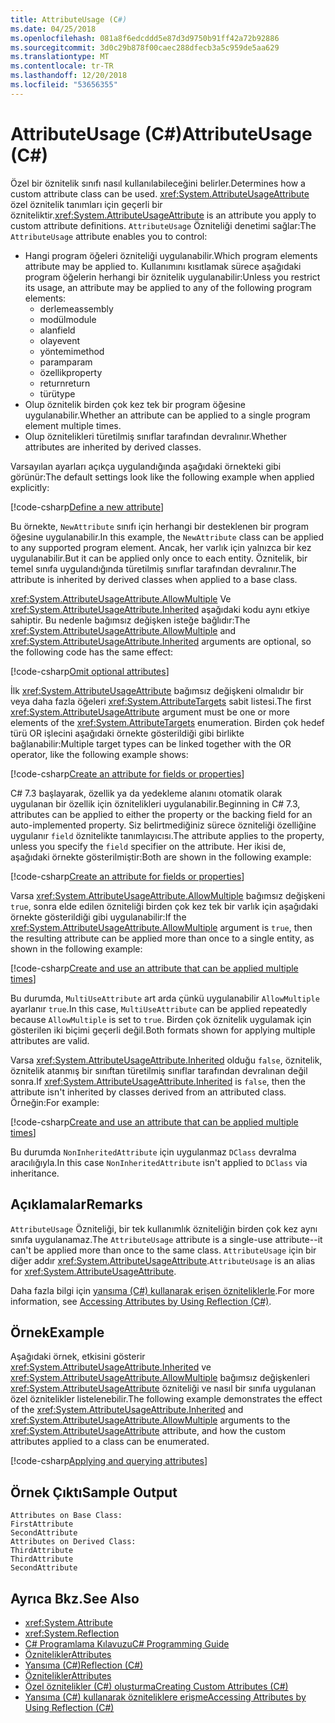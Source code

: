```yaml
---
title: AttributeUsage (C#)
ms.date: 04/25/2018
ms.openlocfilehash: 081a8f6edcddd5e87d3d9750b91ff42a72b92886
ms.sourcegitcommit: 3d0c29b878f00caec288dfecb3a5c959de5aa629
ms.translationtype: MT
ms.contentlocale: tr-TR
ms.lasthandoff: 12/20/2018
ms.locfileid: "53656355"
---
```

# <a name="attributeusage-c"></a><span data-ttu-id="9631e-102">AttributeUsage (C#)</span><span class="sxs-lookup"><span data-stu-id="9631e-102">AttributeUsage (C#)</span></span>

<span data-ttu-id="9631e-103">Özel bir öznitelik sınıfı nasıl kullanılabileceğini belirler.</span><span class="sxs-lookup"><span data-stu-id="9631e-103">Determines how a custom attribute class can be used.</span></span> <span data-ttu-id="9631e-104"><xref:System.AttributeUsageAttribute> özel öznitelik tanımları için geçerli bir özniteliktir.</span><span class="sxs-lookup"><span data-stu-id="9631e-104"><xref:System.AttributeUsageAttribute> is an attribute you apply to custom attribute definitions.</span></span> <span data-ttu-id="9631e-105">`AttributeUsage` Özniteliği denetimi sağlar:</span><span class="sxs-lookup"><span data-stu-id="9631e-105">The `AttributeUsage` attribute enables you to control:</span></span>

- <span data-ttu-id="9631e-106">Hangi program öğeleri özniteliği uygulanabilir.</span><span class="sxs-lookup"><span data-stu-id="9631e-106">Which program elements attribute may be applied to.</span></span> <span data-ttu-id="9631e-107">Kullanımını kısıtlamak sürece aşağıdaki program öğelerin herhangi bir öznitelik uygulanabilir:</span><span class="sxs-lookup"><span data-stu-id="9631e-107">Unless you restrict its usage, an attribute may be applied to any of the following program elements:</span></span>
  - <span data-ttu-id="9631e-108">derleme</span><span class="sxs-lookup"><span data-stu-id="9631e-108">assembly</span></span>
  - <span data-ttu-id="9631e-109">modül</span><span class="sxs-lookup"><span data-stu-id="9631e-109">module</span></span>
  - <span data-ttu-id="9631e-110">alan</span><span class="sxs-lookup"><span data-stu-id="9631e-110">field</span></span>
  - <span data-ttu-id="9631e-111">olay</span><span class="sxs-lookup"><span data-stu-id="9631e-111">event</span></span>
  - <span data-ttu-id="9631e-112">yöntemi</span><span class="sxs-lookup"><span data-stu-id="9631e-112">method</span></span>
  - <span data-ttu-id="9631e-113">param</span><span class="sxs-lookup"><span data-stu-id="9631e-113">param</span></span>
  - <span data-ttu-id="9631e-114">özellik</span><span class="sxs-lookup"><span data-stu-id="9631e-114">property</span></span>
  - <span data-ttu-id="9631e-115">return</span><span class="sxs-lookup"><span data-stu-id="9631e-115">return</span></span>
  - <span data-ttu-id="9631e-116">türü</span><span class="sxs-lookup"><span data-stu-id="9631e-116">type</span></span>
- <span data-ttu-id="9631e-117">Olup öznitelik birden çok kez tek bir program öğesine uygulanabilir.</span><span class="sxs-lookup"><span data-stu-id="9631e-117">Whether an attribute can be applied to a single program element multiple times.</span></span>
- <span data-ttu-id="9631e-118">Olup öznitelikleri türetilmiş sınıflar tarafından devralınır.</span><span class="sxs-lookup"><span data-stu-id="9631e-118">Whether attributes are inherited by derived classes.</span></span>

<span data-ttu-id="9631e-119">Varsayılan ayarları açıkça uygulandığında aşağıdaki örnekteki gibi görünür:</span><span class="sxs-lookup"><span data-stu-id="9631e-119">The default settings look like the following example when applied explicitly:</span></span>

[!code-csharp[Define a new attribute](../../../../../samples/snippets/csharp/attributes/NewAttribute.cs#1)]

<span data-ttu-id="9631e-120">Bu örnekte, `NewAttribute` sınıfı için herhangi bir desteklenen bir program öğesine uygulanabilir.</span><span class="sxs-lookup"><span data-stu-id="9631e-120">In this example, the `NewAttribute` class can be applied to any supported program element.</span></span> <span data-ttu-id="9631e-121">Ancak, her varlık için yalnızca bir kez uygulanabilir.</span><span class="sxs-lookup"><span data-stu-id="9631e-121">But it can be applied only once to each entity.</span></span> <span data-ttu-id="9631e-122">Öznitelik, bir temel sınıfa uygulandığında türetilmiş sınıflar tarafından devralınır.</span><span class="sxs-lookup"><span data-stu-id="9631e-122">The attribute is inherited by derived classes when applied to a base class.</span></span>

<span data-ttu-id="9631e-123"><xref:System.AttributeUsageAttribute.AllowMultiple> Ve <xref:System.AttributeUsageAttribute.Inherited> aşağıdaki kodu aynı etkiye sahiptir. Bu nedenle bağımsız değişken isteğe bağlıdır:</span><span class="sxs-lookup"><span data-stu-id="9631e-123">The <xref:System.AttributeUsageAttribute.AllowMultiple> and <xref:System.AttributeUsageAttribute.Inherited> arguments are optional, so the following code has the same effect:</span></span>

[!code-csharp[Omit optional attributes](../../../../../samples/snippets/csharp/attributes/NewAttribute.cs#2)]

<span data-ttu-id="9631e-124">İlk <xref:System.AttributeUsageAttribute> bağımsız değişkeni olmalıdır bir veya daha fazla öğeleri <xref:System.AttributeTargets> sabit listesi.</span><span class="sxs-lookup"><span data-stu-id="9631e-124">The first <xref:System.AttributeUsageAttribute> argument must be one or more elements of the <xref:System.AttributeTargets> enumeration.</span></span> <span data-ttu-id="9631e-125">Birden çok hedef türü OR işlecini aşağıdaki örnekte gösterildiği gibi birlikte bağlanabilir:</span><span class="sxs-lookup"><span data-stu-id="9631e-125">Multiple target types can be linked together with the OR operator, like the following example shows:</span></span>

[!code-csharp[Create an attribute for fields or properties](../../../../../samples/snippets/csharp/attributes/NewPropertyOrFieldAttribute.cs#1)]

<span data-ttu-id="9631e-126">C# 7.3 başlayarak, özellik ya da yedekleme alanını otomatik olarak uygulanan bir özellik için öznitelikleri uygulanabilir.</span><span class="sxs-lookup"><span data-stu-id="9631e-126">Beginning in C# 7.3, attributes can be applied to either the property or the backing field for an auto-implemented property.</span></span> <span data-ttu-id="9631e-127">Siz belirtmediğiniz sürece özniteliği özelliğine uygulanır `field` öznitelikte tanımlayıcısı.</span><span class="sxs-lookup"><span data-stu-id="9631e-127">The attribute applies to the property, unless you specify the `field` specifier on the attribute.</span></span> <span data-ttu-id="9631e-128">Her ikisi de, aşağıdaki örnekte gösterilmiştir:</span><span class="sxs-lookup"><span data-stu-id="9631e-128">Both are shown in the following example:</span></span>

[!code-csharp[Create an attribute for fields or properties](../../../../../samples/snippets/csharp/attributes/NewPropertyOrFieldAttribute.cs#2)]

<span data-ttu-id="9631e-129">Varsa <xref:System.AttributeUsageAttribute.AllowMultiple> bağımsız değişkeni `true`, sonra elde edilen özniteliği birden çok kez tek bir varlık için aşağıdaki örnekte gösterildiği gibi uygulanabilir:</span><span class="sxs-lookup"><span data-stu-id="9631e-129">If the <xref:System.AttributeUsageAttribute.AllowMultiple> argument is `true`, then the resulting attribute can be applied more than once to a single entity, as shown in the following example:</span></span>

[!code-csharp[Create and use an attribute that can be applied multiple times](../../../../../samples/snippets/csharp/attributes/MultiUseAttribute.cs#1)]

<span data-ttu-id="9631e-130">Bu durumda, `MultiUseAttribute` art arda çünkü uygulanabilir `AllowMultiple` ayarlanır `true`.</span><span class="sxs-lookup"><span data-stu-id="9631e-130">In this case, `MultiUseAttribute` can be applied repeatedly because `AllowMultiple` is set to `true`.</span></span> <span data-ttu-id="9631e-131">Birden çok öznitelik uygulamak için gösterilen iki biçimi geçerli değil.</span><span class="sxs-lookup"><span data-stu-id="9631e-131">Both formats shown for applying multiple attributes are valid.</span></span>

<span data-ttu-id="9631e-132">Varsa <xref:System.AttributeUsageAttribute.Inherited> olduğu `false`, öznitelik, öznitelik atanmış bir sınıftan türetilmiş sınıflar tarafından devralınan değil sonra.</span><span class="sxs-lookup"><span data-stu-id="9631e-132">If <xref:System.AttributeUsageAttribute.Inherited> is `false`, then the attribute isn't inherited by classes derived from an attributed class.</span></span> <span data-ttu-id="9631e-133">Örneğin:</span><span class="sxs-lookup"><span data-stu-id="9631e-133">For example:</span></span>

[!code-csharp[Create and use an attribute that can be applied multiple times](../../../../../samples/snippets/csharp/attributes/NonInheritedAttribute.cs#1)]

<span data-ttu-id="9631e-134">Bu durumda `NonInheritedAttribute` için uygulanmaz `DClass` devralma aracılığıyla.</span><span class="sxs-lookup"><span data-stu-id="9631e-134">In this case `NonInheritedAttribute` isn't applied to `DClass` via inheritance.</span></span>

## <a name="remarks"></a><span data-ttu-id="9631e-135">Açıklamalar</span><span class="sxs-lookup"><span data-stu-id="9631e-135">Remarks</span></span>

<span data-ttu-id="9631e-136">`AttributeUsage` Özniteliği, bir tek kullanımlık özniteliğin birden çok kez aynı sınıfa uygulanamaz.</span><span class="sxs-lookup"><span data-stu-id="9631e-136">The `AttributeUsage` attribute is a single-use attribute--it can't be applied more than once to the same class.</span></span> <span data-ttu-id="9631e-137">`AttributeUsage` için bir diğer addır <xref:System.AttributeUsageAttribute>.</span><span class="sxs-lookup"><span data-stu-id="9631e-137">`AttributeUsage` is an alias for <xref:System.AttributeUsageAttribute>.</span></span>

<span data-ttu-id="9631e-138">Daha fazla bilgi için [yansıma (C#) kullanarak erişen özniteliklerle](accessing-attributes-by-using-reflection.md).</span><span class="sxs-lookup"><span data-stu-id="9631e-138">For more information, see [Accessing Attributes by Using Reflection (C#)](accessing-attributes-by-using-reflection.md).</span></span>

## <a name="example"></a><span data-ttu-id="9631e-139">Örnek</span><span class="sxs-lookup"><span data-stu-id="9631e-139">Example</span></span>

<span data-ttu-id="9631e-140">Aşağıdaki örnek, etkisini gösterir <xref:System.AttributeUsageAttribute.Inherited> ve <xref:System.AttributeUsageAttribute.AllowMultiple> bağımsız değişkenleri <xref:System.AttributeUsageAttribute> özniteliği ve nasıl bir sınıfa uygulanan özel öznitelikler listelenebilir.</span><span class="sxs-lookup"><span data-stu-id="9631e-140">The following example demonstrates the effect of the <xref:System.AttributeUsageAttribute.Inherited> and <xref:System.AttributeUsageAttribute.AllowMultiple> arguments to the <xref:System.AttributeUsageAttribute> attribute, and how the custom attributes applied to a class can be enumerated.</span></span>

[!code-csharp[Applying and querying attributes](../../../../../samples/snippets/csharp/attributes/Program.cs#1)]

## <a name="sample-output"></a><span data-ttu-id="9631e-141">Örnek Çıktı</span><span class="sxs-lookup"><span data-stu-id="9631e-141">Sample Output</span></span>

```text
Attributes on Base Class:
FirstAttribute
SecondAttribute
Attributes on Derived Class:
ThirdAttribute
ThirdAttribute
SecondAttribute
```

## <a name="see-also"></a><span data-ttu-id="9631e-142">Ayrıca Bkz.</span><span class="sxs-lookup"><span data-stu-id="9631e-142">See Also</span></span>

- <xref:System.Attribute>  
- <xref:System.Reflection>  
- [<span data-ttu-id="9631e-143">C# Programlama Kılavuzu</span><span class="sxs-lookup"><span data-stu-id="9631e-143">C# Programming Guide</span></span>](../..//index.md)  
- [<span data-ttu-id="9631e-144">Öznitelikler</span><span class="sxs-lookup"><span data-stu-id="9631e-144">Attributes</span></span>](../../../..//standard/attributes/index.md)  
- [<span data-ttu-id="9631e-145">Yansıma (C#)</span><span class="sxs-lookup"><span data-stu-id="9631e-145">Reflection (C#)</span></span>](../reflection.md)  
- [<span data-ttu-id="9631e-146">Öznitelikler</span><span class="sxs-lookup"><span data-stu-id="9631e-146">Attributes</span></span>](index.md)  
- [<span data-ttu-id="9631e-147">Özel öznitelikler (C#) oluşturma</span><span class="sxs-lookup"><span data-stu-id="9631e-147">Creating Custom Attributes (C#)</span></span>](creating-custom-attributes.md)  
- [<span data-ttu-id="9631e-148">Yansıma (C#) kullanarak özniteliklere erişme</span><span class="sxs-lookup"><span data-stu-id="9631e-148">Accessing Attributes by Using Reflection (C#)</span></span>](accessing-attributes-by-using-reflection.md)
